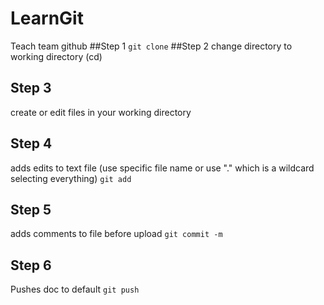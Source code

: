 # LearnGit
Teach team github
##Step 1
```git clone```
##Step 2
change directory to working directory (cd)
## Step 3
create or edit files in your working directory
## Step 4
adds edits to text file (use specific file name or use "." which is a wildcard selecting everything)
```git add```
## Step 5
adds comments to file before upload
```git commit -m```
## Step 6
Pushes doc to default
```git push```